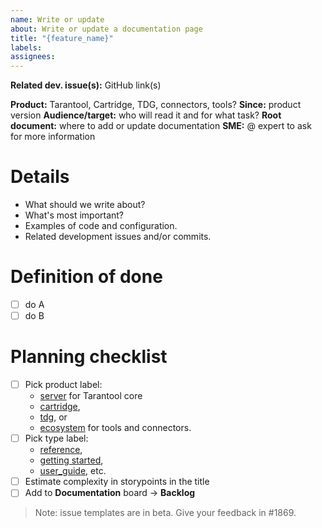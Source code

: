 ```yaml
---
name: Write or update
about: Write or update a documentation page
title: "{feature_name}"
labels: 
assignees:
---
```

**Related dev. issue(s):** GitHub link(s)

**Product:** Tarantool, Cartridge, TDG, connectors, tools?
**Since:** product version
**Audience/target:** who will read it and for what task?
**Root document:** where to add or update documentation
**SME:** @ expert to ask for more information

# Details

*   What should we write about?
*   What's most important?
*   Examples of code and configuration.
*   Related development issues and/or commits.

# Definition of done

- [ ] do A
- [ ] do B

# Planning checklist

- [ ] Pick product label:
  - [server](https://github.com/tarantool/doc/labels/server) for Tarantool core
  - [cartridge](https://github.com/tarantool/doc/labels/cartridge),
  - [tdg](https://github.com/tarantool/doc/labels/tdg), or
  - [ecosystem](https://github.com/tarantool/doc/labels/ecosystem)
    for tools and connectors.
- [ ] Pick type label: 
  - [reference](https://github.com/tarantool/doc/labels/reference),
  - [getting started](https://github.com/tarantool/doc/labels/getting%20started),
  - [user_guide](https://github.com/tarantool/doc/labels/user_guide), etc. 
- [ ] Estimate complexity in storypoints in the title
- [ ] Add to **Documentation** board → **Backlog**

> Note: issue templates are in beta. Give your feedback in #1869.
